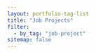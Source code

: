 ```yaml
---
layout: portfolio-tag-list
title: "Job Projects"
filter:
  - by_tag: "job-project"
sitemap: false
---
```

